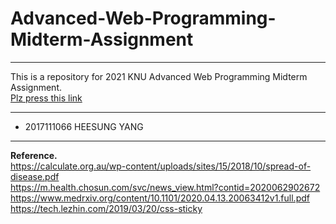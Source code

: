 # Advanced-Web-Programming-Midterm-Assignment
---

This is a repository for 2021 KNU Advanced Web Programming Midterm Assignment. <br>
[Plz press this link](https://ndo04343.github.io/Advanced-Web-Programming-Midterm-Assignment/)

---
- 2017111066 HEESUNG YANG


---
<strong>Reference.</strong><br>
https://calculate.org.au/wp-content/uploads/sites/15/2018/10/spread-of-disease.pdf<br>
https://m.health.chosun.com/svc/news_view.html?contid=2020062902672<br>
https://www.medrxiv.org/content/10.1101/2020.04.13.20063412v1.full.pdf<br>
https://tech.lezhin.com/2019/03/20/css-sticky<br>